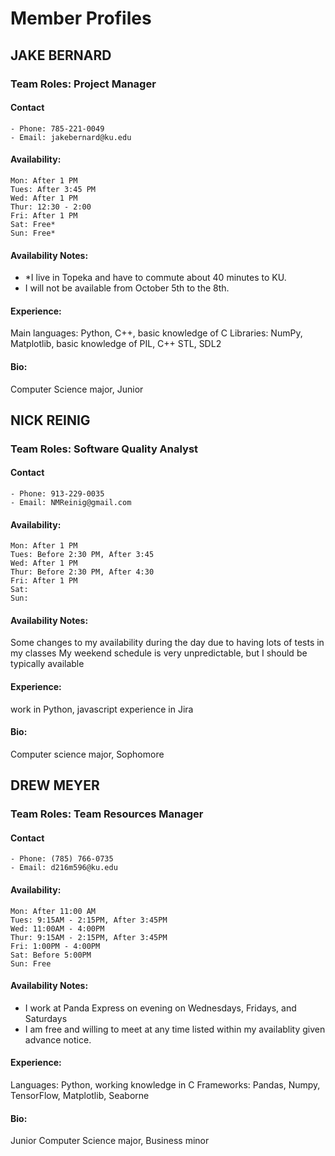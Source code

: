 # Member Profiles

<!--
TEMPLATE
## MEMBER NAME
Team Roles: <Roles>
Contact
	- Phone:
	- Email:
Availability:
	Mon:
	Tues:
	Wed:
	Thur:
	Fri:
	Sat:
	Sun:
Availability Notes:
  - <Notes on availability>
  - <Notes on availability>
Experience:
  <your areas of expertise>
Bio:
  <very short bio -- year, major, etc>
END TEMPLATE -->

## JAKE BERNARD
### Team Roles: Project Manager
#### Contact
	- Phone: 785-221-0049
	- Email: jakebernard@ku.edu
#### Availability:
	Mon: After 1 PM
	Tues: After 3:45 PM
	Wed: After 1 PM
	Thur: 12:30 - 2:00
	Fri: After 1 PM
	Sat: Free*
	Sun: Free*
#### Availability Notes:
  - *I live in Topeka and have to commute about 40 minutes to KU.
  - I will not be available from October 5th to the 8th.
#### Experience:
  Main languages: Python, C++, basic knowledge of C
  Libraries: NumPy, Matplotlib, basic knowledge of PIL, C++ STL, SDL2
#### Bio:
  Computer Science major, Junior 

## NICK REINIG
### Team Roles: Software Quality Analyst
#### Contact
	- Phone: 913-229-0035
	- Email: NMReinig@gmail.com
#### Availability:
	Mon: After 1 PM
	Tues: Before 2:30 PM, After 3:45
	Wed: After 1 PM
	Thur: Before 2:30 PM, After 4:30
	Fri: After 1 PM
	Sat:
	Sun:
#### Availability Notes:
  Some changes to my availability during the day due to having lots of tests in my classes
  My weekend schedule is very unpredictable, but I should be typically available
#### Experience:
  work in Python, javascript
  experience in Jira
#### Bio:
  Computer science major, Sophomore

## DREW MEYER
### Team Roles: Team Resources Manager
#### Contact
	- Phone: (785) 766-0735
	- Email: d216m596@ku.edu
#### Availability:
	Mon: After 11:00 AM
	Tues: 9:15AM - 2:15PM, After 3:45PM
	Wed: 11:00AM - 4:00PM
	Thur: 9:15AM - 2:15PM, After 3:45PM
	Fri: 1:00PM - 4:00PM
	Sat: Before 5:00PM
	Sun: Free
#### Availability Notes:
  - I work at Panda Express on evening on Wednesdays, Fridays, and Saturdays
  - I am free and willing to meet at any time listed within my availablity given advance notice.
#### Experience:
  Languages: Python, working knowledge in C
  Frameworks: Pandas, Numpy, TensorFlow, Matplotlib, Seaborne
#### Bio:
  Junior Computer Science major, Business minor
